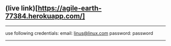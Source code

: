 ## (live link)[https://agile-earth-77384.herokuapp.com/]

---

use following credentials:
email: linus@linux.com
password: password

---
